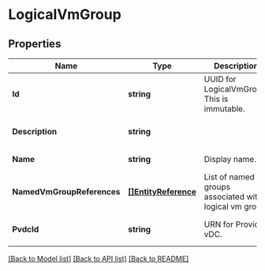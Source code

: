 # LogicalVmGroup

## Properties
Name | Type | Description | Notes
------------ | ------------- | ------------- | -------------
**Id** | **string** | UUID for LogicalVmGroup. This is immutable.  | [optional] [default to null]
**Description** | **string** |  | [optional] [default to null]
**Name** | **string** | Display name.  | [default to null]
**NamedVmGroupReferences** | [**[]EntityReference**](EntityReference.md) | List of named vm groups associated with logical vm group.  | [optional] [default to null]
**PvdcId** | **string** | URN for Provider vDC.  | [optional] [default to null]

[[Back to Model list]](../README.md#documentation-for-models) [[Back to API list]](../README.md#documentation-for-api-endpoints) [[Back to README]](../README.md)


